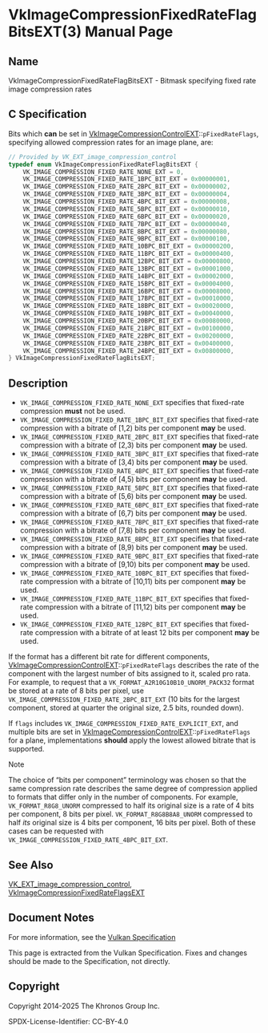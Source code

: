 # VkImageCompressionFixedRateFlagBitsEXT(3) Manual Page

## Name

VkImageCompressionFixedRateFlagBitsEXT - Bitmask specifying fixed rate image compression rates



## [](#_c_specification)C Specification

Bits which **can** be set in [VkImageCompressionControlEXT](https://registry.khronos.org/vulkan/specs/latest/man/html/VkImageCompressionControlEXT.html)::`pFixedRateFlags`, specifying allowed compression rates for an image plane, are:

```c++
// Provided by VK_EXT_image_compression_control
typedef enum VkImageCompressionFixedRateFlagBitsEXT {
    VK_IMAGE_COMPRESSION_FIXED_RATE_NONE_EXT = 0,
    VK_IMAGE_COMPRESSION_FIXED_RATE_1BPC_BIT_EXT = 0x00000001,
    VK_IMAGE_COMPRESSION_FIXED_RATE_2BPC_BIT_EXT = 0x00000002,
    VK_IMAGE_COMPRESSION_FIXED_RATE_3BPC_BIT_EXT = 0x00000004,
    VK_IMAGE_COMPRESSION_FIXED_RATE_4BPC_BIT_EXT = 0x00000008,
    VK_IMAGE_COMPRESSION_FIXED_RATE_5BPC_BIT_EXT = 0x00000010,
    VK_IMAGE_COMPRESSION_FIXED_RATE_6BPC_BIT_EXT = 0x00000020,
    VK_IMAGE_COMPRESSION_FIXED_RATE_7BPC_BIT_EXT = 0x00000040,
    VK_IMAGE_COMPRESSION_FIXED_RATE_8BPC_BIT_EXT = 0x00000080,
    VK_IMAGE_COMPRESSION_FIXED_RATE_9BPC_BIT_EXT = 0x00000100,
    VK_IMAGE_COMPRESSION_FIXED_RATE_10BPC_BIT_EXT = 0x00000200,
    VK_IMAGE_COMPRESSION_FIXED_RATE_11BPC_BIT_EXT = 0x00000400,
    VK_IMAGE_COMPRESSION_FIXED_RATE_12BPC_BIT_EXT = 0x00000800,
    VK_IMAGE_COMPRESSION_FIXED_RATE_13BPC_BIT_EXT = 0x00001000,
    VK_IMAGE_COMPRESSION_FIXED_RATE_14BPC_BIT_EXT = 0x00002000,
    VK_IMAGE_COMPRESSION_FIXED_RATE_15BPC_BIT_EXT = 0x00004000,
    VK_IMAGE_COMPRESSION_FIXED_RATE_16BPC_BIT_EXT = 0x00008000,
    VK_IMAGE_COMPRESSION_FIXED_RATE_17BPC_BIT_EXT = 0x00010000,
    VK_IMAGE_COMPRESSION_FIXED_RATE_18BPC_BIT_EXT = 0x00020000,
    VK_IMAGE_COMPRESSION_FIXED_RATE_19BPC_BIT_EXT = 0x00040000,
    VK_IMAGE_COMPRESSION_FIXED_RATE_20BPC_BIT_EXT = 0x00080000,
    VK_IMAGE_COMPRESSION_FIXED_RATE_21BPC_BIT_EXT = 0x00100000,
    VK_IMAGE_COMPRESSION_FIXED_RATE_22BPC_BIT_EXT = 0x00200000,
    VK_IMAGE_COMPRESSION_FIXED_RATE_23BPC_BIT_EXT = 0x00400000,
    VK_IMAGE_COMPRESSION_FIXED_RATE_24BPC_BIT_EXT = 0x00800000,
} VkImageCompressionFixedRateFlagBitsEXT;
```

## [](#_description)Description

- `VK_IMAGE_COMPRESSION_FIXED_RATE_NONE_EXT` specifies that fixed-rate compression **must** not be used.
- `VK_IMAGE_COMPRESSION_FIXED_RATE_1BPC_BIT_EXT` specifies that fixed-rate compression with a bitrate of [1,2) bits per component **may** be used.
- `VK_IMAGE_COMPRESSION_FIXED_RATE_2BPC_BIT_EXT` specifies that fixed-rate compression with a bitrate of [2,3) bits per component **may** be used.
- `VK_IMAGE_COMPRESSION_FIXED_RATE_3BPC_BIT_EXT` specifies that fixed-rate compression with a bitrate of [3,4) bits per component **may** be used.
- `VK_IMAGE_COMPRESSION_FIXED_RATE_4BPC_BIT_EXT` specifies that fixed-rate compression with a bitrate of [4,5) bits per component **may** be used.
- `VK_IMAGE_COMPRESSION_FIXED_RATE_5BPC_BIT_EXT` specifies that fixed-rate compression with a bitrate of [5,6) bits per component **may** be used.
- `VK_IMAGE_COMPRESSION_FIXED_RATE_6BPC_BIT_EXT` specifies that fixed-rate compression with a bitrate of [6,7) bits per component **may** be used.
- `VK_IMAGE_COMPRESSION_FIXED_RATE_7BPC_BIT_EXT` specifies that fixed-rate compression with a bitrate of [7,8) bits per component **may** be used.
- `VK_IMAGE_COMPRESSION_FIXED_RATE_8BPC_BIT_EXT` specifies that fixed-rate compression with a bitrate of [8,9) bits per component **may** be used.
- `VK_IMAGE_COMPRESSION_FIXED_RATE_9BPC_BIT_EXT` specifies that fixed-rate compression with a bitrate of [9,10) bits per component **may** be used.
- `VK_IMAGE_COMPRESSION_FIXED_RATE_10BPC_BIT_EXT` specifies that fixed-rate compression with a bitrate of [10,11) bits per component **may** be used.
- `VK_IMAGE_COMPRESSION_FIXED_RATE_11BPC_BIT_EXT` specifies that fixed-rate compression with a bitrate of [11,12) bits per component **may** be used.
- `VK_IMAGE_COMPRESSION_FIXED_RATE_12BPC_BIT_EXT` specifies that fixed-rate compression with a bitrate of at least 12 bits per component **may** be used.

If the format has a different bit rate for different components, [VkImageCompressionControlEXT](https://registry.khronos.org/vulkan/specs/latest/man/html/VkImageCompressionControlEXT.html)::`pFixedRateFlags` describes the rate of the component with the largest number of bits assigned to it, scaled pro rata. For example, to request that a `VK_FORMAT_A2R10G10B10_UNORM_PACK32` format be stored at a rate of 8 bits per pixel, use `VK_IMAGE_COMPRESSION_FIXED_RATE_2BPC_BIT_EXT` (10 bits for the largest component, stored at quarter the original size, 2.5 bits, rounded down).

If `flags` includes `VK_IMAGE_COMPRESSION_FIXED_RATE_EXPLICIT_EXT`, and multiple bits are set in [VkImageCompressionControlEXT](https://registry.khronos.org/vulkan/specs/latest/man/html/VkImageCompressionControlEXT.html)::`pFixedRateFlags` for a plane, implementations **should** apply the lowest allowed bitrate that is supported.

Note

The choice of “bits per component” terminology was chosen so that the same compression rate describes the same degree of compression applied to formats that differ only in the number of components. For example, `VK_FORMAT_R8G8_UNORM` compressed to half its original size is a rate of 4 bits per component, 8 bits per pixel. `VK_FORMAT_R8G8B8A8_UNORM` compressed to half *its* original size is 4 bits per component, 16 bits per pixel. Both of these cases can be requested with `VK_IMAGE_COMPRESSION_FIXED_RATE_4BPC_BIT_EXT`.

## [](#_see_also)See Also

[VK\_EXT\_image\_compression\_control](https://registry.khronos.org/vulkan/specs/latest/man/html/VK_EXT_image_compression_control.html), [VkImageCompressionFixedRateFlagsEXT](https://registry.khronos.org/vulkan/specs/latest/man/html/VkImageCompressionFixedRateFlagsEXT.html)

## [](#_document_notes)Document Notes

For more information, see the [Vulkan Specification](https://registry.khronos.org/vulkan/specs/latest/html/vkspec.html#VkImageCompressionFixedRateFlagBitsEXT)

This page is extracted from the Vulkan Specification. Fixes and changes should be made to the Specification, not directly.

## [](#_copyright)Copyright

Copyright 2014-2025 The Khronos Group Inc.

SPDX-License-Identifier: CC-BY-4.0